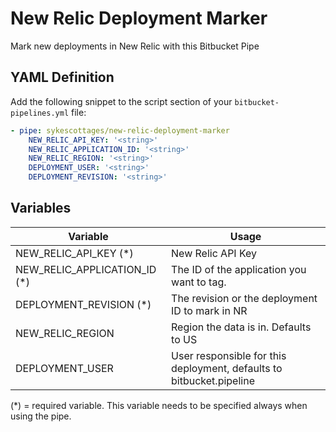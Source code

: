 # New Relic Deployment Marker
Mark new deployments in New Relic with this Bitbucket Pipe

## YAML Definition

Add the following snippet to the script section of your `bitbucket-pipelines.yml` file:

```yaml
- pipe: sykescottages/new-relic-deployment-marker
    NEW_RELIC_API_KEY: '<string>'
    NEW_RELIC_APPLICATION_ID: '<string>'
    NEW_RELIC_REGION: '<string>'
    DEPLOYMENT_USER: '<string>'
    DEPLOYMENT_REVISION: '<string>'
```

## Variables

| Variable              | Usage                                                       |
| --------------------- | ----------------------------------------------------------- |
| NEW_RELIC_API_KEY (*)         | New Relic API Key |
| NEW_RELIC_APPLICATION_ID (*)  | The ID of the application you want to tag. |
| DEPLOYMENT_REVISION (*)        | The revision or the deployment ID to mark in NR|
| NEW_RELIC_REGION              | Region the data is in. Defaults to US |
| DEPLOYMENT_USER     | User responsible for this deployment, defaults to bitbucket.pipeline |
(*) = required variable. This variable needs to be specified always when using the pipe.

